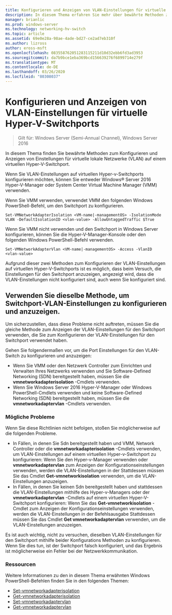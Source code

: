 ```yaml
---
title: Konfigurieren und Anzeigen von VLAN-Einstellungen für virtuelle Hyper-V-Switchports
description: In diesem Thema erfahren Sie mehr über bewährte Methoden zum Konfigurieren und Anzeigen von Einstellungen für virtuelle lokale Netzwerke (VLAN) auf einem virtuellen Hyper-V-Switchport in Windows Server 2016.
manager: brianlic
ms.prod: windows-server
ms.technology: networking-hv-switch
ms.topic: article
ms.assetid: 69e0e28a-98ae-4ade-bd27-ce2ad7eb310f
ms.author: lizross
author: eross-msft
ms.openlocfilehash: 083558762051283115211d10d32ebb6fd3ad3953
ms.sourcegitcommit: da7b9bce1eba369bcd156639276f6899714e279f
ms.translationtype: MT
ms.contentlocale: de-DE
ms.lasthandoff: 03/26/2020
ms.locfileid: "80308037"
---
```

# <a name="configure-and-view-vlan-settings-on-hyper-v-virtual-switch-ports"></a>Konfigurieren und Anzeigen von VLAN-Einstellungen für virtuelle Hyper-V-Switchports

>Gilt für: Windows Server (Semi-Annual Channel), Windows Server 2016

In diesem Thema finden Sie bewährte Methoden zum Konfigurieren und Anzeigen von Einstellungen für virtuelle lokale Netzwerke (VLAN) auf einem virtuellen Hyper-V-Switchport.

Wenn Sie VLAN-Einstellungen auf virtuellen Hyper-v-Switchports konfigurieren möchten, können Sie entweder Windows&reg; Server 2016 Hyper-V-Manager oder System Center Virtual Machine Manager (VMM) verwenden.

Wenn Sie VMM verwenden, verwendet VMM den folgenden Windows PowerShell-Befehl, um den Switchport zu konfigurieren.

```
Set-VMNetworkAdapterIsolation <VM-name|-managementOS> -IsolationMode VLAN -DefaultIsolationID <vlan-value> -AllowUntaggedTraffic $True
```
Wenn Sie VMM nicht verwenden und den Switchport in Windows Server konfigurieren, können Sie die Hyper-V-Manager-Konsole oder den folgenden Windows PowerShell-Befehl verwenden.
```
Set-VMNetworkAdapterVlan <VM-name|-managementOS> -Access -VlanID <vlan-value>
```

Aufgrund dieser zwei Methoden zum Konfigurieren der VLAN-Einstellungen auf virtuellen Hyper-V-Switchports ist es möglich, dass beim Versuch, die Einstellungen für den Switchport anzuzeigen, angezeigt wird, dass die VLAN-Einstellungen nicht konfiguriert sind, auch wenn Sie konfiguriert sind.

## <a name="use-the-same-method-to-configure-and-view-switch-port-vlan-settings"></a>Verwenden Sie dieselbe Methode, um Switchport-VLAN-Einstellungen zu konfigurieren und anzuzeigen.

Um sicherzustellen, dass diese Probleme nicht auftreten, müssen Sie die gleiche Methode zum Anzeigen der VLAN-Einstellungen für den Switchport verwenden, die Sie zum Konfigurieren der VLAN-Einstellungen für den Switchport verwendet haben.

Gehen Sie folgendermaßen vor, um die Port Einstellungen für den VLAN-Switch zu konfigurieren und anzuzeigen:

- Wenn Sie VMM oder den Netzwerk Controller zum Einrichten und Verwalten Ihres Netzwerks verwenden und Sie Software-Defined Networking (SDN) bereitgestellt haben, müssen Sie die **vmnetworkadapterisolation** -Cmdlets verwenden. 
- Wenn Sie Windows Server 2016 Hyper-V-Manager oder Windows PowerShell-Cmdlets verwenden und keine Software-Defined Networking (SDN) bereitgestellt haben, müssen Sie die **vmnetworkadaptervlan** -Cmdlets verwenden.

### <a name="possible-issues"></a>Mögliche Probleme

Wenn Sie diese Richtlinien nicht befolgen, stoßen Sie möglicherweise auf die folgenden Probleme.

- In Fällen, in denen Sie Sdn bereitgestellt haben und VMM, Network Controller oder die **vmnetworkadapterisolation** -Cmdlets verwenden, um VLAN-Einstellungen auf einem virtuellen Hyper-v-Switchport zu konfigurieren: Wenn Sie den Hyper-v-Manager verwenden oder **vmnetworkadaptervlan** zum Anzeigen der Konfigurationseinstellungen verwenden, werden die VLAN-Einstellungen in der Stattdessen müssen Sie das Cmdlet **Get-vmnetworkisolation** verwenden, um die VLAN-Einstellungen anzuzeigen.
- In Fällen, in denen Sie keinen Sdn bereitgestellt haben und stattdessen die VLAN-Einstellungen mithilfe des Hyper-v-Managers oder der **vmnetworkadaptervlan** -Cmdlets auf einem virtuellen Hyper-V-Switchport konfigurieren: Wenn Sie das **Get-vmnetworkisolation** -Cmdlet zum Anzeigen der Konfigurationseinstellungen verwenden, werden die VLAN-Einstellungen in der Befehlsausgabe Stattdessen müssen Sie das Cmdlet **Get vmnetworkadaptervlan** verwenden, um die VLAN-Einstellungen anzuzeigen.

Es ist auch wichtig, nicht zu versuchen, dieselben VLAN-Einstellungen für den Switchport mithilfe beider Konfigurations Methoden zu konfigurieren. Wenn Sie dies tun, ist der Switchport falsch konfiguriert, und das Ergebnis ist möglicherweise ein Fehler bei der Netzwerkkommunikation.

### <a name="resources"></a>Ressourcen

Weitere Informationen zu den in diesem Thema erwähnten Windows PowerShell-Befehlen finden Sie in den folgenden Themen:

- [Set-vmnetworkadapterisolation](https://technet.microsoft.com/library/dn464283.aspx)
- [Get-vmnetworkadapterisolation](https://technet.microsoft.com/library/dn464277.aspx)
- [Set-vmnetworkadaptervlan](https://technet.microsoft.com/library/hh848475.aspx)
- [Get-vmnetworkadaptervlan](https://technet.microsoft.com/library/hh848516.aspx)





